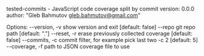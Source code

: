 tested-commits - JavaScript code coverage split by commit
  version: 0.0.0
  author: "Gleb Bahmutov <gleb.bahmutov@gmail.com>"

Options:
  --version, -v   show version and exit                          [default: false]
  --repo          git repo path                                  [default: "."]
  --reset, -r     erase previously collected coverage            [default: false]
  --commits, -c   commit filter, for example pick last two -c 2  [default: 5]
  --coverage, -f  path to JSON coverage file to use